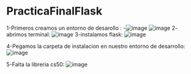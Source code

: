 # PracticaFinalFlask

1-Primeros creamos un entorno de desarollo :
  -![image](https://github.com/michaelgarciam1/PracticaFinalFlask/assets/114613053/c349d15e-a7ee-4b46-9710-37b4e9476d5d)
  ![image](https://github.com/michaelgarciam1/PracticaFinalFlask/assets/114613053/162fc24d-cd91-420e-98b8-0ff449315736)
2- abrimos terminal:
![image](https://github.com/michaelgarciam1/PracticaFinalFlask/assets/114613053/38408797-8921-4305-a96e-45fd015cdd48)
3-instalamos flask:
![image](https://github.com/michaelgarciam1/PracticaFinalFlask/assets/114613053/eb340bf2-284b-4f8b-bf80-52321f4f3165)

4-Pegamos la carpeta de instalacion en nuestro entorno de desarrollo:
  ![image](https://github.com/michaelgarciam1/PracticaFinalFlask/assets/114613053/4ee892c1-51d7-4396-96c5-517e048d267c)

5-Falta la libreria cs50:
![image](https://github.com/michaelgarciam1/PracticaFinalFlask/assets/114613053/d231377f-6971-434d-b121-93d6fe26bcdc)

